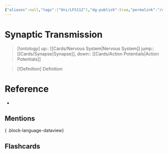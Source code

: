 ```yaml
---
{"aliases":null,"tags":["Uni/LFS112"],"dg-publish":true,"permalink":"/cards/synaptic-transmission/","dgPassFrontmatter":true}
---
```


# Synaptic Transmission

> [!ontology]
> up:: [[Cards/Nervous System\|Nervous System]]
> jump:: [[Cards/Synapse\|Synapse]], 
> down:: [[Cards/Action Potentials\|Action Potentials]]

> [!Definition] Definition
> 

# Reference
- 

## Mentions

{ .block-language-dataview}

## Flashcards
